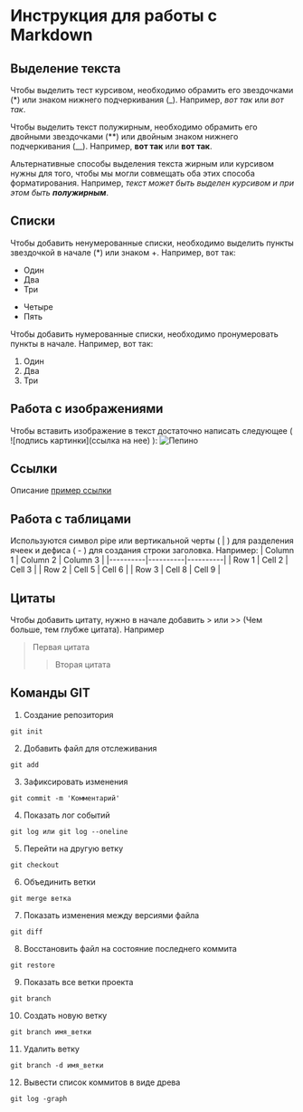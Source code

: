 # Инструкция для работы с Markdown

## Выделение текста

Чтобы выделить тест курсивом, необходимо обрамить его звездочками (*) или знаком нижнего подчеркивания (_). Например, *вот так* или _вот так_.

Чтобы выделить текст полужирным, необходимо обрамить его двойными звездочками (**) или двойным знаком нижнего подчеркивания (__). Например, **вот так** или __вот так__.

Альтернативные способы выделения текста жирным или курсивом нужны для того, чтобы мы могли совмещать оба этих способа форматирования. Например, _текст может быть выделен курсивом и при этом быть **полужирным**_.

## Списки

Чтобы добавить ненумерованные списки, необходимо выделить пункты звездочкой в начале (*) или знаком +. Например, вот так:
* Один
* Два
* Три
+ Четыре
+ Пять

Чтобы добавить нумерованные списки, необходимо пронумеровать пункты в начале. Например, вот так:
1. Один
2. Два
3. Три

## Работа с изображениями

Чтобы вставить изображение в текст достаточно написать следующее ( ![подпись картинки](ссылка на нее) ):
![Пепино](pepe-the-frog-windows-screen-n61auindwpflk2wl.jpg)

## Ссылки

Описание [пример ссылки](https://www.google.ru/ 'Всплывающая подсказка')

## Работа с таблицами

Используются символ pipe или вертикальной черты ( | ) для разделения ячеек и дефиса ( - ) для создания строки заголовка. Например:
| Column 1 | Column 2 | Column 3 |
|----------|----------|----------|
| Row 1    | Cell 2   | Cell 3   |
| Row 2    | Cell 5   | Cell 6   |
| Row 3    | Cell 8   | Cell 9   |

## Цитаты

Чтобы добавить цитату, нужно в начале добавить > или >> (Чем больше, тем глубже цитата). Например
> Первая цитата
>> Вторая цитата

## Команды GIT

1. Создание репозитория
```
git init
```
2. Добавить файл для отслеживания
```
git add
```
3. Зафиксировать изменения
```
git commit -m 'Комментарий' 
```
4. Показать лог событий
```
git log или git log --oneline
```
5. Перейти на другую ветку
```
git checkout
```
6. Объединить ветки
```
git merge ветка
```
7. Показать изменения между версиями файла 
```
git diff
```
8. Восстановить файл на состояние последнего коммита
```
git restore
```
9. Показать все ветки проекта
```
git branch
```
10. Создать новую ветку
```
git branch имя_ветки
```
11. Удалить ветку
```
git branch -d имя_ветки
```
12. Вывести список коммитов в виде древа
```
git log -graph
```
